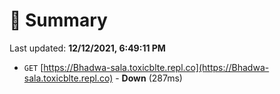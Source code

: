 # 📖 Summary
Last updated: **12/12/2021, 6:49:11 PM**

- `GET` [https://Bhadwa-sala.toxicblte.repl.co](https://Bhadwa-sala.toxicblte.repl.co) - **Down** (287ms)
